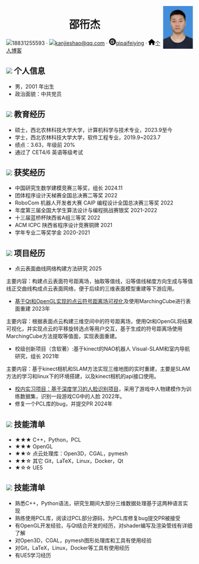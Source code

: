 <div style="display: flex; justify-content: space-between; align-items: center;">
  <!-- 左侧部分 -->
  <div style="flex: 1; display: flex; flex-direction: column; justify-content: center; align-items: center;">
    <h1>邵衎杰</h1>
    <div>
      <span><img src="assets/phone-solid.svg" width="18px">18831255593</span> ·
      <span><img src="assets/envelope-solid.svg" width="18px"><a href="mailto:kanjieshao@qq.com">kanjieshao@qq.com</a></span> ·
      <span><img src="assets/gitee-svgrepo-com.svg" width="18px"><a href="https://gitee.com/qipai-feiying">qipaifeiying</a></span> ·
      <span><img src="assets/house-solid.svg" width="18px"><a href="https://blog.csdn.net/qq_45488453">个人博客</a></span>
    </div>
  </div>
  <!-- 右侧照片 -->
  <div>
    <img src="assets/skj.jpg" width="80px">
  </div>
</div>

 ## <img src="assets/info-circle-solid.svg" width="30px"> 个人信息 

 - 男，2001 年出生
 - 政治面貌：中共党员

## <img src="assets/graduation-cap-solid.svg" width="30px"> 教育经历

- 硕士，西北农林科技大学大学，计算机科学与技术专业，2023.9至今
- 学士，西北农林科技大学大学，软件工程专业，2019.9~2023.7
- 绩点：3.63，年级前 20%
- 通过了 CET4/6 英语等级考试

## <img src="assets/briefcase-solid.svg" width="30px"> 获奖经历

- 中国研究生数学建模竞赛三等奖，组长  2024.11
- 团体程序设计天梯赛全国总决赛二等奖 2022
- RoboCom 机器人开发者大赛 CAIP 编程设计全国总决赛三等奖 2022
- 年度第三届全国大学生算法设计与编程挑战赛银奖  2021-2022
- 十三届蓝桥杯陕西省A组三等奖 2022
- ACM ICPC 陕西省程序设计竞赛铜牌  2021
- 学年专业二等奖学金  2020-2021

## <img src="assets/project-diagram-solid.svg" width="30px"> 项目经历

- 点云表面曲线网络构建方法研究 2025

主要内容：构建点云表面符号距离场，抽取等值线，沿等值线梯度方向生成与等值线正交曲线构成点云表面网络，便于后续的三维表面模型重建等下游应用。

- [基于Qt和OpenGL实现的点云符号距离场可视化](https://gitee.com/qipai-feiying/graduation-project/tree/master)及使用MarchingCube进行表面重建  2023年

主要内容：根据表面点云构建三维空间中的符号距离场，使用Qt和OpenGL将结果可视化，并实现点云的平移旋转选点等用户交互，基于生成的符号距离场使用MarchingCube方法提取等值面，实现表面重建。

- 校级创新项目（含软著）:基于kinect的NAO机器人 Visual-SLAM和室内导航研究，组长  2021年

主要内容：基于kinect相机和SLAM方法实现三维地图的实时重建，主要是SLAM方法的学习和linux下的环境搭建，以及kinect相机的api接口使用。

- [校内实习项目：基于深度学习的人脸识别项目]( https://gitee.com/qipai-feiying/works/tree/master/院企实训/yolov3识别项目)，采用了游戏中人物建模作为训练数据集，识别一段游戏CG中的人脸 2022年。
- 修复一个PCL库的bug，并提交PR  2024年

## <img src="assets/tools-solid.svg" width="30px"> 技能清单

- ★★★ C++，Python，PCL
- ★★★ OpenGL
- ★★☆ 点云处理库：Open3D，CGAL，pymesh
- ★★☆ 其它 Git，LaTeX，Linux，Docker，Qt
- ★☆☆ UE5

## <img src="assets/tools-solid.svg" width="30px"> 技能清单

- 熟悉C++，Python语法，研究生期间大部分三维数据处理基于这两种语言实现
- 熟练使用PCL库，阅读过PCL部分源码，为PCL库修复bug提交PR被接受
- 有OpenGL开发经验，与Qt结合开发的经历，对shader编写及渲染管线有详细了解
- 对Open3D，CGAL，pymesh图形处理库和工具有使用经验
- 对Git，LaTeX，Linux，Docker等工具有使用经历
- 有UE5学习经历



<!-- 标签logo <link rel="icon" href="https://qipaifeiying.oss-cn-beijing.aliyuncs.com/%E5%9B%BE%E7%89%87/202409261801708.jpg" type="image/jpg"> 放在html文件title标签后面head标签前面 -->
